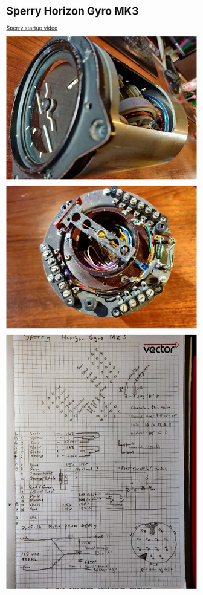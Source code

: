 # Sperry Horizon Gyro MK3

[Sperry startup video](https://youtu.be/WSG6-UwckAI)

![Sperry MK3](./images/Sperry_Horizon_MK3_naked.jpg)

![Sperry MK3 Rear](./images/Sperry_MK3_rear_view.jpg)

![Sperry MK3 Connections](./images/Sperry_MK3_connections.png)

